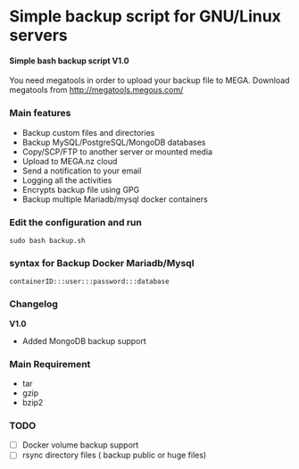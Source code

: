 # Simple backup script for GNU/Linux servers
#### Simple bash backup script V1.0

You need megatools in order to upload your backup file to MEGA. Download megatools from http://megatools.megous.com/

### Main features

- Backup custom files and directories
- Backup MySQL/PostgreSQL/MongoDB databases
- Copy/SCP/FTP to another server or mounted media
- Upload to MEGA.nz cloud
- Send a notification to your email
- Logging all the activities
- Encrypts backup file using GPG
- Backup multiple Mariadb/mysql docker containers

### Edit the configuration and run
```
sudo bash backup.sh
```

### syntax for Backup Docker Mariadb/Mysql
```
containerID:::user:::password:::database
```

### Changelog

**V1.0**

- Added MongoDB backup support

### Main Requirement

- tar
- gzip 
- bzip2

### TODO 

- [ ] Docker volume backup support 
- [ ] rsync directory files ( backup public or huge files) 
